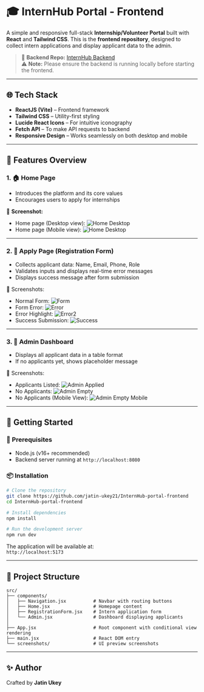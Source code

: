 
# 🎓 InternHub Portal - Frontend

A simple and responsive full-stack **Internship/Volunteer Portal** built with **React** and **Tailwind CSS**. This is the **frontend repository**, designed to collect intern applications and display applicant data to the admin.

> 🔗 **Backend Repo:** [InternHub Backend](https://github.com/jatin-ukey21/InternHub-portal-backend)  
> ⚠️ **Note:** Please ensure the backend is running locally before starting the frontend.

---

## 🌐 Tech Stack

- **ReactJS (Vite)** – Frontend framework
- **Tailwind CSS** – Utility-first styling
- **Lucide React Icons** – For intuitive iconography
- **Fetch API** – To make API requests to backend
- **Responsive Design** – Works seamlessly on both desktop and mobile

---

## 🧭 Features Overview

### 1. 🏠 Home Page

- Introduces the platform and its core values
- Encourages users to apply for internships

📸 **Screenshot:**
- Home page (Desktop view): ![Home Desktop](./src/screenshots/HomePage_desktop.png)
- Home page (Mobile view): ![Home Desktop](./src/screenshots/HomePage_mobile.png)

---

### 2. 📝 Apply Page (Registration Form)

- Collects applicant data: Name, Email, Phone, Role
- Validates inputs and displays real-time error messages
- Displays success message after form submission

📸 Screenshots:
- Normal Form: ![Form](./src/screenshots/Registration_NormalPage.png)
- Form Error: ![Error](./src/screenshots/Registration_Incorrect1.png)
- Error Highlight: ![Error2](./src/screenshots/Registration_Incorrect2.png)
- Success Submission: ![Success](./src/screenshots/Registration_Successful_submission.png)

---

### 3. 🔐 Admin Dashboard

- Displays all applicant data in a table format
- If no applicants yet, shows placeholder message

📸 Screenshots:
- Applicants Listed: ![Admin Applied](./src/screenshots/Admin_applied_applicants.png)
- No Applicants: ![Admin Empty](./src/screenshots/Admin_no_applicants_yet.png)
- No Applicants (Mobile View): ![Admin Empty Mobile](./src/screenshots/Admin_no_applicants_yet_Mobile.png)

---

## 🚀 Getting Started

### 📌 Prerequisites

- Node.js (v16+ recommended)
- Backend server running at `http://localhost:8080`

### 📦 Installation

```bash
# Clone the repository
git clone https://github.com/jatin-ukey21/InternHub-portal-frontend
cd InternHub-portal-frontend

# Install dependencies
npm install

# Run the development server
npm run dev
```

The application will be available at:  
`http://localhost:5173`

---

## 📂 Project Structure

```
src/
├── components/
│   ├── Navigation.jsx          # Navbar with routing buttons
│   ├── Home.jsx                # Homepage content
│   ├── RegistrationForm.jsx    # Intern application form
│   └── Admin.jsx               # Dashboard displaying applicants
│
├── App.jsx                     # Root component with conditional view rendering
├── main.jsx                    # React DOM entry
└── screenshots/                # UI preview screenshots
```

---

## ✨ Author

Crafted by **Jatin Ukey**
